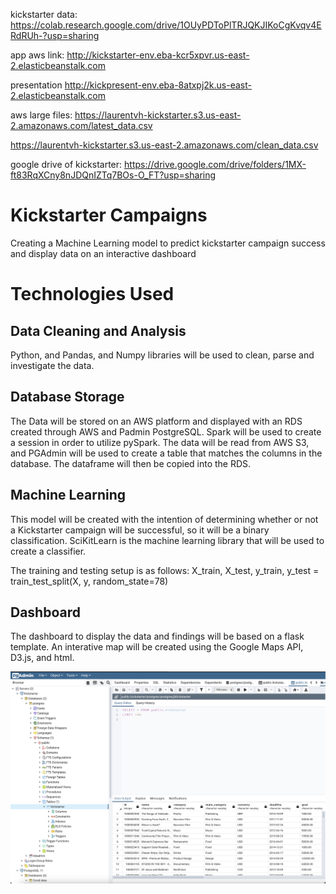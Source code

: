 kickstarter data: https://colab.research.google.com/drive/1OUyPDToPlTRJQKJIKoCgKvqv4ERdRUh-?usp=sharing

app aws link: http://kickstarter-env.eba-kcr5xpvr.us-east-2.elasticbeanstalk.com

presentation http://kickpresent-env.eba-8atxpj2k.us-east-2.elasticbeanstalk.com

aws large files:
https://laurentvh-kickstarter.s3.us-east-2.amazonaws.com/latest_data.csv

https://laurentvh-kickstarter.s3.us-east-2.amazonaws.com/clean_data.csv

google drive of kickstarter: https://drive.google.com/drive/folders/1MX-ft83RqXCny8nJDQnIZTq7BOs-O_FT?usp=sharing

# Kickstarter Campaigns

Creating a Machine Learning model to predict kickstarter campaign success and display data on an interactive dashboard

# Technologies Used

## Data Cleaning and Analysis

Python, and Pandas, and Numpy libraries will be used to clean, parse and investigate the data.

## Database Storage

The Data will be stored on an AWS platform and displayed with an RDS created through AWS and Padmin PostgreSQL. Spark will be used to create a session in order to utilize pySpark. The data will be read from AWS S3, and PGAdmin will be used to create a table that matches the columns in the database. The dataframe will then be copied into the RDS.

## Machine Learning

This model will be created with the intention of determining whether or not a Kickstarter campaign will be successful, so it will be a binary classification. SciKitLearn is the machine learning library that will be used to create a classifier.

The training and testing setup is as follows:
X_train, X_test, y_train, y_test = train_test_split(X, y, random_state=78)

## Dashboard

The dashboard to display the data and findings will be based on a flask template. An interative map will be created using the Google Maps API, D3.js, and html.

![](RDS.png)
